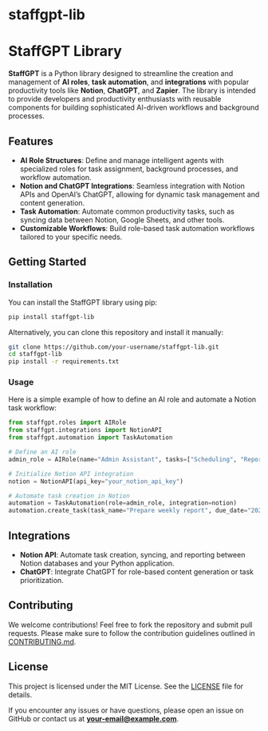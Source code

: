 # staffgpt-lib

# StaffGPT Library

**StaffGPT** is a Python library designed to streamline the creation and management of **AI roles**, **task automation**, and **integrations** with popular productivity tools like **Notion**, **ChatGPT**, and **Zapier**. The library is intended to provide developers and productivity enthusiasts with reusable components for building sophisticated AI-driven workflows and background processes.

## Features
- **AI Role Structures**: Define and manage intelligent agents with specialized roles for task assignment, background processes, and workflow automation.
- **Notion and ChatGPT Integrations**: Seamless integration with Notion APIs and OpenAI’s ChatGPT, allowing for dynamic task management and content generation.
- **Task Automation**: Automate common productivity tasks, such as syncing data between Notion, Google Sheets, and other tools.
- **Customizable Workflows**: Build role-based task automation workflows tailored to your specific needs.

## Getting Started

### Installation
You can install the StaffGPT library using pip:

```bash
pip install staffgpt-lib
```

Alternatively, you can clone this repository and install it manually:

```bash
git clone https://github.com/your-username/staffgpt-lib.git
cd staffgpt-lib
pip install -r requirements.txt
```

### Usage
Here is a simple example of how to define an AI role and automate a Notion task workflow:

```python
from staffgpt.roles import AIRole
from staffgpt.integrations import NotionAPI
from staffgpt.automation import TaskAutomation

# Define an AI role
admin_role = AIRole(name="Admin Assistant", tasks=["Scheduling", "Reporting"])

# Initialize Notion API integration
notion = NotionAPI(api_key="your_notion_api_key")

# Automate task creation in Notion
automation = TaskAutomation(role=admin_role, integration=notion)
automation.create_task(task_name="Prepare weekly report", due_date="2024-10-15")
```

## Integrations

- **Notion API**: Automate task creation, syncing, and reporting between Notion databases and your Python application.
- **ChatGPT**: Integrate ChatGPT for role-based content generation or task prioritization.


## Contributing

We welcome contributions! Feel free to fork the repository and submit pull requests. Please make sure to follow the contribution guidelines outlined in [CONTRIBUTING.md](CONTRIBUTING.md).

## License

This project is licensed under the MIT License. See the [LICENSE](LICENSE) file for details.



If you encounter any issues or have questions, please open an issue on GitHub or contact us at **your-email@example.com**.

